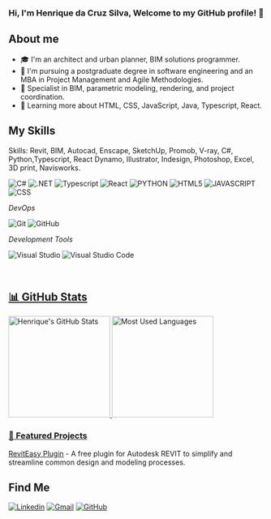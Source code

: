 ### Hi, I'm Henrique da Cruz Silva, Welcome to my GitHub profile! 👋

## About me

- 🎓 I'm an architect and urban planner, BIM solutions programmer.
- 📖 I'm pursuing a postgraduate degree in software engineering and an MBA in Project Management and Agile Methodologies.
- 💼 Specialist in BIM, parametric modeling, rendering, and project coordination.
- 🌱 Learning more about HTML, CSS, JavaScript, Java, Typescript, React.

## My Skills

Skills: Revit, BIM, Autocad, Enscape, SketchUp, Promob, V-ray, C#, Python,Typescript, React
Dynamo, Illustrator, Indesign, Photoshop, Excel, 3D print, Navisworks.

![C#](https://img.shields.io/badge/C%23-239120?style=for-the-badge&logo=c-sharp&logoColor=white)
![.NET](https://img.shields.io/badge/.NET-5C2D91?style=for-the-badge&logo=.net&logoColor=white)
![Typescript](https://img.shields.io/badge/TypeScript-007ACC?style=for-the-badge&logo=typescript&logoColor=white)
![React](https://img.shields.io/badge/React-20232A?style=for-the-badge&logo=react&logoColor=61DAFB)
![PYTHON](https://img.shields.io/badge/Python-14354C?style=for-the-badge&logo=python&logoColor=white)
![HTML5](https://img.shields.io/badge/HTML5-E34F26?style=for-the-badge&logo=html5&logoColor=white)
![JAVASCRIPT](https://img.shields.io/badge/JavaScript-323330?style=for-the-badge&logo=javascript&logoColor=F7DF1E)
![CSS](https://img.shields.io/badge/CSS-239120?&style=for-the-badge&logo=css3&logoColor=white)

*DevOps*

![Git](https://img.shields.io/badge/-Git-333333?style=flat&logo=git)
![GitHub](https://img.shields.io/badge/-GitHub-333333?style=flat&logo=github)

*Development Tools*

![Visual Studio](https://img.shields.io/badge/Visual%20Studio-5C2D91.svg?style=for-the-badge&logo=visual-studio&logoColor=white)
![Visual Studio Code](https://img.shields.io/badge/Visual%20Studio%20Code-0078d7.svg?style=for-the-badge&logo=visual-studio-code&logoColor=white)

<br/>

<div> 
  <a href="https://github.com/cruzHenriqueDev" title="Henrique's Profile">
</div>

## 📊 GitHub Stats

<img src="https://github-readme-stats.vercel.app/api?username=CRUZHENRIQUEDEV&show_icons=true&theme=github_dark_dimmed" alt="Henrique's GitHub Stats" style="height: 200px;"/>

<img src="https://github-readme-stats.vercel.app/api/top-langs/?username=CRUZHENRIQUEDEV&layout=compact&theme=github_dark_dimmed" alt="Most Used Languages" style="height: 200px;"/>

### 🚀 Featured Projects

[RevitEasy Plugin](https://github.com/CRUZHENRIQUEDEV/RevitEasy) - A free plugin for Autodesk REVIT to simplify and streamline common design and modeling processes.

## Find Me

[![Linkedin](https://img.shields.io/badge/LinkedIn-0077B5?style=for-the-badge&logo=linkedin&logoColor=white)](https://www.linkedin.com/in/henriquecruzarq/)
[![Gmail](https://img.shields.io/badge/Gmail-D14836?style=for-the-badge&logo=gmail&logoColor=white)](mailto:henriquecruz.dev@gmail.com)
[![GitHub](https://img.shields.io/badge/GitHub-100000?style=for-the-badge&logo=github&logoColor=white)](https://github.com/cruzHenriqueDev)
